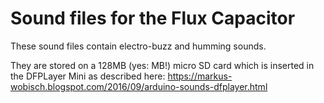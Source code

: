 
# Sound files for the Flux Capacitor

These sound files contain electro-buzz and humming sounds.

They are stored on a 128MB (yes: MB!) micro SD card which is inserted in the DFPLayer Mini as described here:
https://markus-wobisch.blogspot.com/2016/09/arduino-sounds-dfplayer.html

